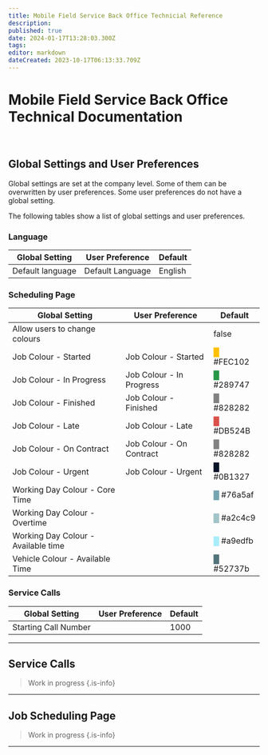 ```yaml
---
title: Mobile Field Service Back Office Technicial Reference
description: 
published: true
date: 2024-01-17T13:28:03.300Z
tags: 
editor: markdown
dateCreated: 2023-10-17T06:13:33.709Z
---
```


# Mobile Field Service Back Office Technical Documentation

<br/>

## Global Settings and User Preferences

Global settings are set at the company level. Some of them can be overwritten by user preferences. Some user preferences do not have a global setting.

The following tables show a list of global settings and user preferences.

### Language

| Global Setting | User Preference | Default |
|---|---|---|
| Default language | Default Language | English |

### Scheduling Page

| Global Setting | User Preference | Default |
|---|---|---|
| Allow users to change colours | | false |
| Job Colour - Started | Job Colour - Started | <span style="color:#FEC102"> &block; </span> #FEC102 |
| Job Colour - In Progress | Job Colour - In Progress | <span style="color:#289747"> &block; </span> #289747 |
| Job Colour - Finished | Job Colour - Finished | <span style="color:#828282"> &block; </span> #828282 |
| Job Colour - Late | Job Colour - Late | <span style="color:#DB524B"> &block; </span> #DB524B |
| Job Colour - On Contract | Job Colour - On Contract | <span style="color:#828282"> &block; </span> #828282 |
| Job Colour - Urgent | Job Colour - Urgent | <span style="color:#0B1327"> &block; </span> #0B1327 |
| Working Day Colour - Core Time | | <span style="color:#76a5af"> &block; </span> #76a5af |
| Working Day Colour - Overtime | | <span style="color:#a2c4c9"> &block; </span> #a2c4c9 |
| Working Day Colour - Available time | | <span style="color:#a9edfb"> &block; </span> #a9edfb |
| Vehicle Colour - Available Time | | <span style="color:#52737b"> &block; </span> #52737b |

### Service Calls

| Global Setting | User Preference | Default |
|---|---|---|
| Starting Call Number | | 1000|

---

## Service Calls
> 
> Work in progress
{.is-info}


---

## Job Scheduling Page

> Work in progress
{.is-info}


---

